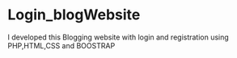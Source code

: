 # Login_blogWebsite
I developed this Blogging website  with login and registration using PHP,HTML,CSS and BOOSTRAP 

